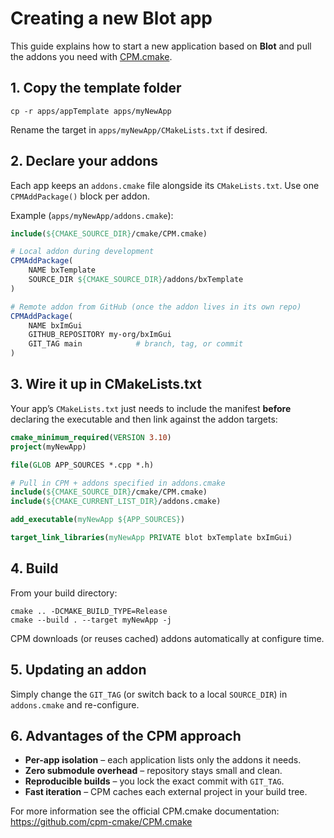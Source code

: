 # Creating a new Blot app

This guide explains how to start a new application based on **Blot** and pull the addons you need with [CPM.cmake](https://github.com/cpm-cmake/CPM.cmake).

## 1. Copy the template folder

```
cp -r apps/appTemplate apps/myNewApp
```

Rename the target in `apps/myNewApp/CMakeLists.txt` if desired.

## 2. Declare your addons

Each app keeps an `addons.cmake` file alongside its `CMakeLists.txt`.  Use one `CPMAddPackage()` block per addon.

Example (`apps/myNewApp/addons.cmake`):

```cmake
include(${CMAKE_SOURCE_DIR}/cmake/CPM.cmake)

# Local addon during development
CPMAddPackage(
    NAME bxTemplate
    SOURCE_DIR ${CMAKE_SOURCE_DIR}/addons/bxTemplate
)

# Remote addon from GitHub (once the addon lives in its own repo)
CPMAddPackage(
    NAME bxImGui
    GITHUB_REPOSITORY my-org/bxImGui
    GIT_TAG main            # branch, tag, or commit
)
```

## 3. Wire it up in CMakeLists.txt

Your app’s `CMakeLists.txt` just needs to include the manifest **before** declaring the executable and then link against the addon targets:

```cmake
cmake_minimum_required(VERSION 3.10)
project(myNewApp)

file(GLOB APP_SOURCES *.cpp *.h)

# Pull in CPM + addons specified in addons.cmake
include(${CMAKE_SOURCE_DIR}/cmake/CPM.cmake)
include(${CMAKE_CURRENT_LIST_DIR}/addons.cmake)

add_executable(myNewApp ${APP_SOURCES})

target_link_libraries(myNewApp PRIVATE blot bxTemplate bxImGui)
```

## 4. Build

From your build directory:

```
cmake .. -DCMAKE_BUILD_TYPE=Release
cmake --build . --target myNewApp -j
```

CPM downloads (or reuses cached) addons automatically at configure time.

## 5. Updating an addon

Simply change the `GIT_TAG` (or switch back to a local `SOURCE_DIR`) in `addons.cmake` and re-configure.

## 6. Advantages of the CPM approach

* **Per-app isolation** – each application lists only the addons it needs.
* **Zero submodule overhead** – repository stays small and clean.
* **Reproducible builds** – you lock the exact commit with `GIT_TAG`.
* **Fast iteration** – CPM caches each external project in your build tree.

For more information see the official CPM.cmake documentation: <https://github.com/cpm-cmake/CPM.cmake> 
